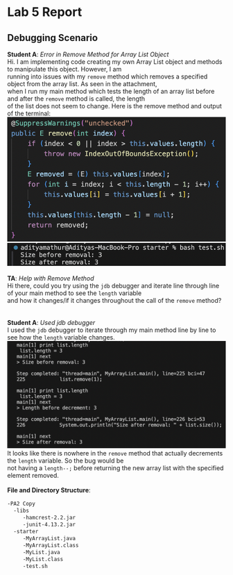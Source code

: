 # Lab 5 Report
## Debugging Scenario
**Student A**: *Error in Remove Method for Array List Object* \
Hi. I am implementing code creating my own Array List object and methods to manipulate this object. However, I am \
running into issues with my `remove` method which removes a specified object from the array list. As seen in the attachment, \
when I run my main method which tests the length of an array list before and after the `remove` method is called, the length \
of the list does not seem to change. Here is the remove method and output of the terminal: \
![Image](student-bug.png)
![Image](student-bug2.png)
 \
 \
**TA**: *Help with Remove Method* \
Hi there, could you try using the `jdb` debugger and iterate line through line of your main method to see the `length` variable \
and how it changes/if it changes throughout the call of the `remove` method? \
 \
 \
**Student A**: *Used jdb debugger* \
I used the `jdb` debugger to iterate through my main method line by line to see how the `length` variable changes. 
![Image](jdb-output.png)
It looks like there is nowhere in the `remove` method that actually decrements the `length` variable. So the bug would be \
not having a `length--;` before returning the new array list with the specified element removed.
 \
 \
**File and Directory Structure**:
```
-PA2 Copy 
  -libs
     -hamcrest-2.2.jar
     -junit-4.13.2.jar
  -starter 
     -MyArrayList.java 
     -MyArrayList.class 
     -MyList.java 
     -MyList.class
     -test.sh
```
